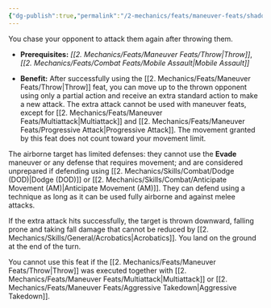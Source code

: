 ```yaml
---
{"dg-publish":true,"permalink":"/2-mechanics/feats/maneuver-feats/shadow-step/","noteIcon":""}
---
```


You chase your opponent to attack them again after throwing them.

- **Prerequisites:** _[[2. Mechanics/Feats/Maneuver Feats/Throw\|Throw]]_, _[[2. Mechanics/Feats/Combat Feats/Mobile Assault\|Mobile Assault]]_
    
- **Benefit:** After successfully using the [[2. Mechanics/Feats/Maneuver Feats/Throw\|Throw]] feat, you can move up to the thrown opponent using only a partial action and receive an extra standard action to make a new attack. The extra attack cannot be used with maneuver feats, except for [[2. Mechanics/Feats/Maneuver Feats/Multiattack\|Multiattack]] and [[2. Mechanics/Feats/Maneuver Feats/Progressive Attack\|Progressive Attack]]. The movement granted by this feat does not count toward your movement limit.
    

The airborne target has limited defenses: they cannot use the **Evade** maneuver or any defense that requires movement; and are considered unprepared if defending using [[2. Mechanics/Skills/Combat/Dodge (DOD)\|Dodge (DOD)]] or [[2. Mechanics/Skills/Combat/Anticipate Movement (AM)\|Anticipate Movement (AM)]]. They can defend using a technique as long as it can be used fully airborne and against melee attacks.

If the extra attack hits successfully, the target is thrown downward, falling prone and taking fall damage that cannot be reduced by [[2. Mechanics/Skills/General/Acrobatics\|Acrobatics]]. You land on the ground at the end of the turn.

You cannot use this feat if the [[2. Mechanics/Feats/Maneuver Feats/Throw\|Throw]] was executed together with [[2. Mechanics/Feats/Maneuver Feats/Multiattack\|Multiattack]] or [[2. Mechanics/Feats/Maneuver Feats/Aggressive Takedown\|Aggressive Takedown]].